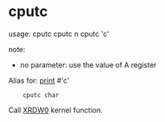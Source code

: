 # cputc

usage:
  cputc
  cputc n
  cputc 'c'

note:
- no parameter: use the value of A register

Alias for: [print](print) #'c'

```ca65
	cputc char
```

Call [XRDW0](../../kernel/primitives/XRDW0/) kernel function.
